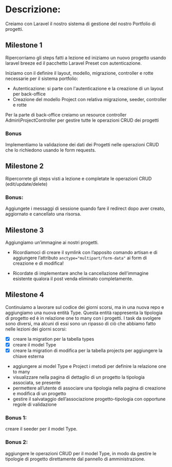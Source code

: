 # Descrizione:
Creiamo con Laravel il nostro sistema di gestione del nostro Portfolio di progetti.

## Milestone 1
Ripercorriamo gli steps fatti a lezione ed iniziamo un nuovo progetto usando laravel breeze ed il pacchetto Laravel Preset con autenticazione.

Iniziamo con il definire il layout, modello, migrazione, controller e rotte necessarie per il sistema portfolio:
- Autenticazione: si parte con l'autenticazione e la creazione di un layout per back-office
- Creazione del modello Project con relativa migrazione, seeder, controller e rotte

Per la parte di back-office creiamo un resource controller Admin\ProjectController per gestire tutte le operazioni CRUD dei progetti

### Bonus
Implementiamo la validazione dei dati dei Progetti nelle operazioni CRUD che lo richiedono usando le form requests.

## Milestone 2
Ripercorrete gli steps visti a lezione e completate le operazioni CRUD (edit/update/delete)

### Bonus:
Aggiungete i messaggi di sessione quando fare il redirect dopo aver creato, aggiornato e cancellato una risorsa.

## Milestone 3
Aggiungiamo un’immagine ai nostri progetti.

- Ricordiamoci di creare il symlink con l’apposito comando artisan e di aggiungere l’attributo `anctype="multipart/form-data"` ai form di creazione e di modifica!

- Ricordate di implementare anche la cancellazione dell'immagine esistente qualora il post venda eliminato completamente.

## Milestone 4
Continuiamo a lavorare sul codice dei giorni scorsi, ma in una nuova repo e aggiungiamo una nuova entità Type.
Questa entità rappresenta la tipologia di progetto ed è in relazione one to many con i progetti.
I task da svolgere sono diversi, ma alcuni di essi sono un ripasso di ciò che abbiamo fatto nelle lezioni dei giorni scorsi:
- [x] creare la migration per la tabella types
- [x] creare il model Type
- [x] creare la migration di modifica per la tabella projects per aggiungere la chiave esterna
- aggiungere ai model Type e Project i metodi per definire la relazione one to many
- visualizzare nella pagina di dettaglio di un progetto la tipologia associata, se presente
- permettere all’utente di associare una tipologia nella pagina di creazione e modifica di un progetto
- gestire il salvataggio dell’associazione progetto-tipologia con opportune regole di validazione

### Bonus 1:
creare il seeder per il model Type.

### Bonus 2:
aggiungere le operazioni CRUD per il model Type, in modo da gestire le tipologie di progetto direttamente dal pannello di amministrazione.